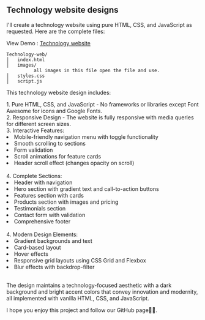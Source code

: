 <h2>Technology website designs</h2>
<p>I'll create a technology website using pure HTML, CSS, and JavaScript as requested. Here are the complete files:</p>
<p>View Demo : <a href="">Technology website</a></p>

```
Technology-web/
│   index.html
│   images/
          all images in this file open the file and use.
│   styles.css
│   script.js
```
<p>This technology website design includes:</p>
<span>1. Pure HTML, CSS, and JavaScript - No frameworks or libraries except Font Awesome for icons and Google Fonts.</span>
<br>
<span>2. Responsive Design - The website is fully responsive with media queries for different screen sizes.</span>
<br>
<span>3. Interactive Features:</span>
<li>Mobile-friendly navigation menu with toggle functionality</li>
<li>Smooth scrolling to sections</li>
<li>Form validation</li>
<li>Scroll animations for feature cards</li>
<li>Header scroll effect (changes opacity on scroll)</li>
<br>
<span>4. Complete Sections:</span>
<li>Header with navigation</li>
<li>Hero section with gradient text and call-to-action buttons</li>
<li>Features section with cards</li>
<li>Products section with images and pricing</li>
<li>Testimonials section</li>
<li>Contact form with validation</li>
<li>Comprehensive footer</li>
<br>
<span>4. Modern Design Elements:</span>
<li>Gradient backgrounds and text</li>
<li>Card-based layout</li>
<li>Hover effects</li>
<li>Responsive grid layouts using CSS Grid and Flexbox</li>
<li>Blur effects with backdrop-filter</li>
<br>
<p>The design maintains a technology-focused aesthetic with a dark background and bright accent colors that convey innovation and modernity, all implemented with vanilla HTML, CSS, and JavaScript.</p>
<p>I hope you enjoy this project and follow our GitHub page👨‍💻.</p>

